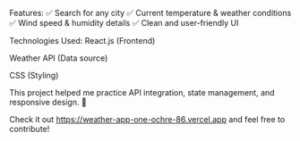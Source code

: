 Features:
✅ Search for any city
✅ Current temperature & weather conditions
✅ Wind speed & humidity details
✅ Clean and user-friendly UI

Technologies Used:
React.js (Frontend)

Weather API (Data source)

CSS (Styling)

This project helped me practice API integration, state management, and responsive design. 🚀

Check it out https://weather-app-one-ochre-86.vercel.app and feel free to contribute!
